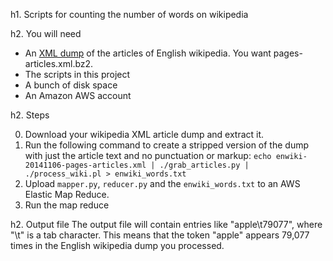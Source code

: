 h1. Scripts for counting the number of words on wikipedia

h2. You will need

* An [XML dump](http://en.wikipedia.org/wiki/Wikipedia:Database_download#English-language_Wikipedia) of the articles of English wikipedia. You want pages-articles.xml.bz2.
* The scripts in this project
* A bunch of disk space
* An Amazon AWS account

h2. Steps

0. Download your wikipedia XML article dump and extract it.
0. Run the following command to create a stripped version of the dump with just the article text and no punctuation or markup: `echo enwiki-20141106-pages-articles.xml | ./grab_articles.py | ./process_wiki.pl > enwiki_words.txt`
0. Upload `mapper.py`, `reducer.py` and the `enwiki_words.txt` to an AWS Elastic Map Reduce.
0. Run the map reduce

h2. Output file
The output file will contain entries like "apple\t79077", where "\t" is a tab
character. This means that the token "apple" appears 79,077 times in the
English wikipedia dump you processed.
